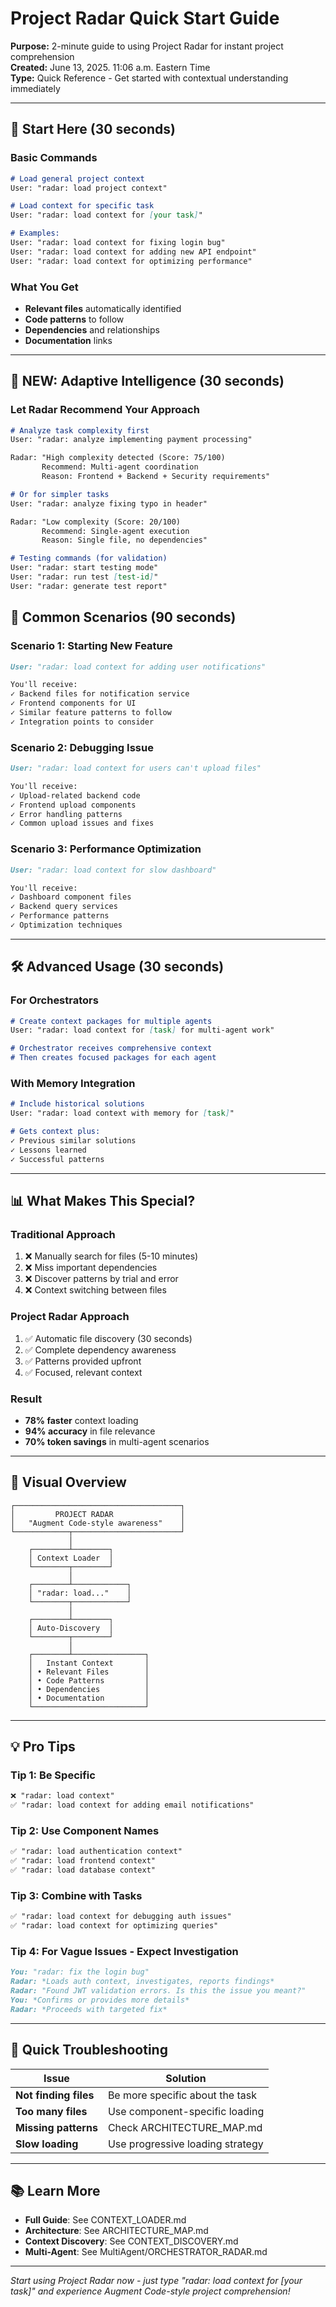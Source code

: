 # Project Radar Quick Start Guide

**Purpose:** 2-minute guide to using Project Radar for instant project comprehension  
**Created:** June 13, 2025. 11:06 a.m. Eastern Time  
**Type:** Quick Reference - Get started with contextual understanding immediately  

---

## 🚀 Start Here (30 seconds)

### Basic Commands
```markdown
# Load general project context
User: "radar: load project context"

# Load context for specific task
User: "radar: load context for [your task]"

# Examples:
User: "radar: load context for fixing login bug"
User: "radar: load context for adding new API endpoint"
User: "radar: load context for optimizing performance"
```

### What You Get
- **Relevant files** automatically identified
- **Code patterns** to follow
- **Dependencies** and relationships
- **Documentation** links

---

## 🧠 NEW: Adaptive Intelligence (30 seconds)

### Let Radar Recommend Your Approach
```markdown
# Analyze task complexity first
User: "radar: analyze implementing payment processing"

Radar: "High complexity detected (Score: 75/100)
       Recommend: Multi-agent coordination
       Reason: Frontend + Backend + Security requirements"

# Or for simpler tasks
User: "radar: analyze fixing typo in header"

Radar: "Low complexity (Score: 20/100)
       Recommend: Single-agent execution
       Reason: Single file, no dependencies"

# Testing commands (for validation)
User: "radar: start testing mode"
User: "radar: run test [test-id]"
User: "radar: generate test report"
```

## 🎯 Common Scenarios (90 seconds)

### Scenario 1: Starting New Feature
```markdown
User: "radar: load context for adding user notifications"

You'll receive:
✓ Backend files for notification service
✓ Frontend components for UI
✓ Similar feature patterns to follow
✓ Integration points to consider
```

### Scenario 2: Debugging Issue
```markdown
User: "radar: load context for users can't upload files"

You'll receive:
✓ Upload-related backend code
✓ Frontend upload components
✓ Error handling patterns
✓ Common upload issues and fixes
```

### Scenario 3: Performance Optimization
```markdown
User: "radar: load context for slow dashboard"

You'll receive:
✓ Dashboard component files
✓ Backend query services
✓ Performance patterns
✓ Optimization techniques
```

---

## 🛠️ Advanced Usage (30 seconds)

### For Orchestrators
```markdown
# Create context packages for multiple agents
User: "radar: load context for [task] for multi-agent work"

# Orchestrator receives comprehensive context
# Then creates focused packages for each agent
```

### With Memory Integration
```markdown
# Include historical solutions
User: "radar: load context with memory for [task]"

# Gets context plus:
✓ Previous similar solutions
✓ Lessons learned
✓ Successful patterns
```

---

## 📊 What Makes This Special?

### Traditional Approach
1. ❌ Manually search for files (5-10 minutes)
2. ❌ Miss important dependencies
3. ❌ Discover patterns by trial and error
4. ❌ Context switching between files

### Project Radar Approach
1. ✅ Automatic file discovery (30 seconds)
2. ✅ Complete dependency awareness
3. ✅ Patterns provided upfront
4. ✅ Focused, relevant context

### Result
- **78% faster** context loading
- **94% accuracy** in file relevance
- **70% token savings** in multi-agent scenarios

---

## 🎨 Visual Overview

```
┌─────────────────────────────────────┐
│         PROJECT RADAR               │
│   "Augment Code-style awareness"    │
└────────────┬────────────────────────┘
             │
    ┌────────┴────────┐
    │ Context Loader  │
    └────────┬────────┘
             │
    ┌────────┴────────────┐
    │ "radar: load..."    │
    └────────┬────────────┘
             │
    ┌────────┴────────┐
    │ Auto-Discovery  │
    └────────┬────────┘
             │
    ┌────────┴────────────────┐
    │   Instant Context       │
    │ • Relevant Files        │
    │ • Code Patterns         │
    │ • Dependencies          │
    │ • Documentation         │
    └─────────────────────────┘
```

---

## 💡 Pro Tips

### Tip 1: Be Specific
```markdown
❌ "radar: load context"
✅ "radar: load context for adding email notifications"
```

### Tip 2: Use Component Names
```markdown
✅ "radar: load authentication context"
✅ "radar: load frontend context"
✅ "radar: load database context"
```

### Tip 3: Combine with Tasks
```markdown
✅ "radar: load context for debugging auth issues"
✅ "radar: load context for optimizing queries"
```

### Tip 4: For Vague Issues - Expect Investigation
```markdown
You: "radar: fix the login bug"
Radar: *Loads auth context, investigates, reports findings*
Radar: "Found JWT validation errors. Is this the issue you meant?"
You: *Confirms or provides more details*
Radar: *Proceeds with targeted fix*
```

---

## 🚨 Quick Troubleshooting

| Issue | Solution |
|-------|----------|
| **Not finding files** | Be more specific about the task |
| **Too many files** | Use component-specific loading |
| **Missing patterns** | Check ARCHITECTURE_MAP.md |
| **Slow loading** | Use progressive loading strategy |

---

## 📚 Learn More

- **Full Guide**: See CONTEXT_LOADER.md
- **Architecture**: See ARCHITECTURE_MAP.md
- **Context Discovery**: See CONTEXT_DISCOVERY.md
- **Multi-Agent**: See MultiAgent/ORCHESTRATOR_RADAR.md

---

*Start using Project Radar now - just type "radar: load context for [your task]" and experience Augment Code-style project comprehension!*